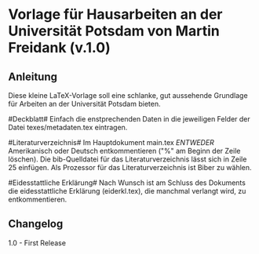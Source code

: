 Vorlage für Hausarbeiten an der Universität Potsdam von Martin Freidank (v.1.0)
===============================================================================
    
Anleitung
---------
Diese kleine LaTeX-Vorlage soll eine schlanke, gut aussehende Grundlage für Arbeiten an der Universität Potsdam bieten.

#Deckblatt#
Einfach die enstprechenden Daten in die jeweiligen Felder der Datei texes/metadaten.tex eintragen.

#Literaturverzeichnis#
Im Hauptdokument main.tex _ENTWEDER_ Amerikanisch oder Deutsch entkommentieren ("%" am Beginn der Zeile löschen).
Die bib-Quelldatei für das Literaturverzeichnis lässt sich in Zeile 25 einfügen.
Als Prozessor für das Literaturverzeichnis ist Biber zu wählen.

#Eidesstattliche Erklärung#
Nach Wunsch ist am Schluss des Dokuments die eidesstattliche Erklärung (eiderkl.tex), die manchmal verlangt wird, zu entkommentieren.
	
Changelog
---------
1.0 - First Release
